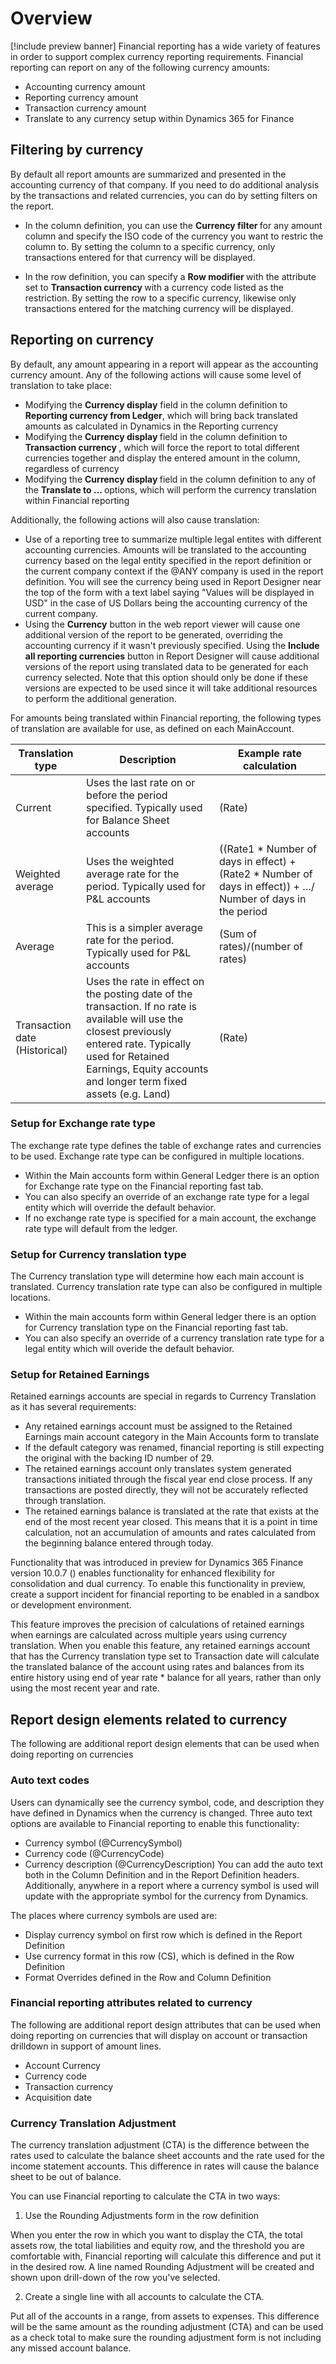 # Overview
[!include preview banner]
Financial reporting has a wide variety of features in order to support complex currency reporting requirements. Financial reporting can report on any of the following currency amounts:
* Accounting currency amount 
* Reporting currency amount 
* Transaction currency amount 
* Translate to any currency setup within Dynamics 365 for Finance

## Filtering by currency
By default all report amounts are summarized and presented in the accounting currency of that company. If you need to do additional analysis by the transactions and related currencies, you can do by setting filters on the report. 

* In the column definition, you can use the <b> Currency filter </b> for any amount column and specify the ISO code of the currency you want to restric the column to. By setting the column to a specific currency, only transactions entered for that currency will be displayed. 

* In the row definition, you can specify a <b> Row modifier </b> with the attribute set to <b> Transaction currency </b> with a currency code listed as the restriction. By setting the row to a specific currency, likewise only transactions entered for the matching currency will be displayed. 


## Reporting on currency
By default, any amount appearing in a report will appear as the accounting currency amount. Any of the following actions will cause some level of translation to take place:
* Modifying the <b>Currency display</b> field in the column definition to <b>Reporting currency from Ledger</b>, which will bring back translated amounts as calculated in Dynamics in the Reporting currency
* Modifying the <b> Currency display </b> field in the column definition to <b> Transaction currency </b>, which will force the report to total different currencies together and display the entered amount in the column, regardless of currency
* Modifying the <b> Currency display </b> field in the column definition to any of the <b> Translate to ... </b> options, which will perform the currency translation within Financial reporting

Additionally, the following actions will also cause translation:
* Use of a reporting tree to summarize multiple legal entites with different accounting currencies. Amounts will be translated to the accounting currency based on the legal entity specified in the report definition or the current company context if the @ANY company is used in the report definition. You will see the currency being used in Report Designer near the top of the form with a text label saying "Values will be displayed in USD" in the case of US Dollars being the accounting currency of the current company. 
* Using the <b>Currency</b> button in the web report viewer will cause one additional version of the report to be generated, overriding the accounting currency if it wasn't previously specified. 
Using the <b>Include all reporting currencies</b> button in Report Designer will cause additional versions of the report using translated data to be generated for each currency selected. 
Note that this option should only be done if these versions are expected to be used since it will take additional resources to perform the additional generation. 

For amounts being translated within Financial reporting, the following types of translation are available for use, as defined on each MainAccount. 

| Translation type  |  Description |  Example rate calculation |   
|---|---|---|
| Current | Uses the last rate on or before the period specified. Typically used for Balance Sheet accounts  |  (Rate) |   
| Weighted average  | Uses the weighted average rate for the period. Typically used for P&L accounts | ((Rate1 * Number of days in effect) + (Rate2 * Number of days in effect)) + …/ Number of days in the period  |   
|  Average | This is a simpler average rate for the period. Typically used for P&L accounts  | (Sum of rates)/(number of rates)  |   
| Transaction date (Historical)  | Uses the rate in effect on the posting date of the transaction. If no rate is available will use the closest previously entered rate.  Typically used for Retained Earnings, Equity accounts and longer term fixed assets (e.g. Land)  | (Rate)  |   


### Setup for Exchange rate type
The exchange rate type defines the table of exchange rates and currencies to be used. Exchange rate type can be configured in multiple locations. 

* Within the Main accounts form within General Ledger there is an option for Exchange rate type on the Financial reporting fast tab. 
* You can also specify an override of an exchange rate type for a legal entity which will override the default behavior. 
* If no exchange rate type is specified for a main account, the exchange rate type will default from the ledger.

### Setup for Currency translation type
The Currency translation type will determine how each main account is translated. Currency translation rate type can also be configured in multiple locations. 
* Within the main accounts form within General ledger there is an option for Currency translation type on the Financial reporting fast tab. 
* You can also specify an override of a currency translation rate type for a legal entity which will overide the default behavior. 


### Setup for Retained Earnings
Retained earnings accounts are special in regards to Currency Translation as it has several requirements:
* Any retained earnings account must be assigned to the Retained Earnings main account category in the Main Accounts form to translate
* If the default category was renamed, financial reporting is still expecting the original with the backing ID number of 29. 
* The retained earnings account only translates system generated transactions initiated through the fiscal year end close process. If any transactions are posted directly, they will not be accurately reflected through translation. 
* The retained earnings balance is translated at the rate that exists at the end of the most recent year closed.  This means that  it is a point in time calculation, not an accumulation of amounts and rates calculated from the beginning balance entered through today. 

Functionality that was introduced in preview for Dynamics 365 Finance version 10.0.7 () enables functionality for enhanced flexibility for consolidation and dual currency. To enable this functionality in preview, create a support incident for financial reporting to be enabled in a sandbox or development environment. 

This feature improves the precision of calculations of retained earnings when earnings are calculated across multiple years using currency translation. When you enable this feature, any retained earnings account that has the Currency translation type set to Transaction date will calculate the translated balance of the account using rates and balances from its entire history using end of year rate * balance for all years, rather than only using the most recent year and rate.

## Report design elements related to currency
The following are additional report design elements that can be used when doing reporting on currencies

### Auto text codes
Users can dynamically see the currency symbol, code, and description they have defined in Dynamics when the currency is changed. Three auto text options are available to Financial reporting to enable this functionality:
* Currency symbol (@CurrencySymbol)
* Currency code (@CurrencyCode)
* Currency description (@CurrencyDescription)
You can add the auto text both in the Column Definition and in the Report Definition headers. Additionally, anywhere in a report where a currency symbol is used will update with the appropriate symbol for the currency from Dynamics. 

The places where currency symbols are used are:
* Display currency symbol on first row which is defined in the Report Definition
* Use currency format in this row (CS), which is defined in the Row Definition
* Format Overrides defined in the Row and Column Definition

### Financial reporting attributes related to currency
The following are additional report design attributes that can be used when doing reporting on currencies that will display on account or transaction drilldown in support of amount lines. 
* Account Currency
* Currency code
* Transaction currency
* Acquisition date

### Currency Translation Adjustment
The currency translation adjustment (CTA) is the difference between the rates used to calculate the balance sheet accounts and the rate used for the income statement accounts. This difference in rates will cause the balance sheet to be out of balance. 

You can use Financial reporting to calculate the CTA in two ways: 

1. Use the Rounding Adjustments form in the row definition

When you enter the row in which you want to display the CTA, the total assets row, the total liabilities and equity row, and the threshold you are comfortable with, Financial reporting will calculate this difference and put it in the desired row. A line named Rounding Adjustment will be created and shown upon drill-down of the row you've selected. 
 
2. Create a single line with all accounts to calculate the CTA. 

Put all of the accounts in a range, from assets to expenses. This difference will be the same amount as the rounding adjustment (CTA) and can be used as a check total to make sure the rounding adjustment form is not including any missed account balance.

